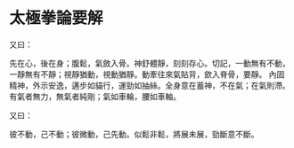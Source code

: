 # 太極拳論要解

又曰：

先在心，後在身；腹鬆，氣斂入骨。神舒體靜，刻刻存心。切記，一動無有不動，一靜無有不靜；視靜猶動，視動猶靜。動牽往來氣貼背，歛入脊骨，要靜。
內固精神，外示安逸，邁步如貓行，運勁如抽絲。全身意在蓄神，不在氣；在氣則滯。有氣者無力，無氣者純剛；氣如車輪，腰如車軸。

又曰：

彼不動，己不動；彼微動，己先動。似鬆非鬆，將展未展，勁斷意不斷。